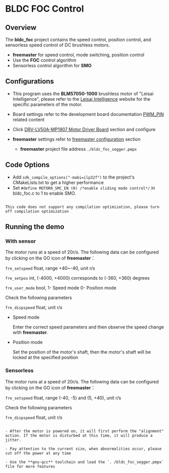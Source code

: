 # BLDC FOC Control

## Overview

The **bldc_foc** project contains the speed control, position control, and sensorless speed control of DC brushless motors.
- **freemaster** for speed control, mode switching, position control
- Use the **FOC** control algorithm
- Sensorless control algorithm for **SMO**

## Configurations

- This program uses the **BLM57050-1000** brushless motor of "Leisai Intelligence", please refer to the [Leisai Intelligence](https://leisai.com/) website for the specific parameters of the motor.

- Board settings refer to the development board documentation [ PWM_PIN ](lab_board_motor_ctrl_pin) related content

- Click [DRV-LV50A-MP1907 Motor Driver Board](lab_drv_lv50a_mp1907) section and configure

- **freemaster** settings refer to [freemaster configuration](lab_samples_freemaster_configure) section
  - **freemaster** project file address `./bldc_foc_segger.pmpx`

## Code Options

- Add `sdk_compile_options("-mabi=ilp32f")` to the project's CMakeLists.txt to get a higher performance
- Set `#define MOTOR0_SMC_EN (0) /*enable sliding mode control*/` in bldc_foc.c to 1 to enable SMO.

```{note}

This code does not support any compilation optimization, please turn off compilation optimization

```


## Running the demo
### With sensor

The motor runs at a speed of 20r/s.
The following data can be configured by clicking on the GO icon of **freemaster**：

`fre_setspeed` float, range +40~-40, unit r/s

`fre_setpos` int, (-4000, +4000) corresponds to (-360, +360) degrees

`fre_user_mode` bool, 1- Speed mode 0- Position mode

Check the following parameters

`fre_dispspeed` float, unit r/s

- Speed mode

	Enter the correct speed parameters and then observe the speed change with **freemaster**.

- Position mode

	Set the position of the motor's shaft, then the motor's shaft will be locked at the specified position


### Sensorless

The motor runs at a speed of 20r/s.
The following data can be configured by clicking on the GO icon of **freemaster**：

`fre_setspeed` float, range (-40, -5) and (5, +40), unit r/s

Check the following parameters

`fre_dispspeed` float, unit r/s

```{warning}

- After the motor is powered on, it will first perform the "alignment" action. If the motor is disturbed at this time, it will produce a jitter.

- Pay attention to the current size, when abnormalities occur, please cut off the power at any time

- Use the **gnu-gcc** toolchain and load the `. /bldc_foc_segger.pmpx` file for more features

```
